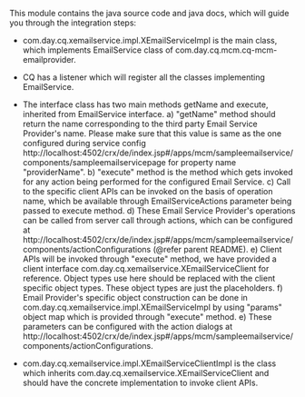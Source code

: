 This module contains the java source code and java docs, which will guide you through the integration steps:

- com.day.cq.xemailservice.impl.XEmailServiceImpl is the main class, which implements EmailService class of com.day.cq.mcm.cq-mcm-emailprovider.
- CQ has a listener which will register all the classes implementing EmailService.
- The interface class has two main methods getName and execute, inherited from EmailService interface.
  a) "getName" method should return the name corresponding to the third party Email Service Provider's name. Please make sure that this value is same as the one configured 
during service config http://localhost:4502/crx/de/index.jsp#/apps/mcm/sampleemailservice/components/sampleemailservicepage for property name "providerName".
	b) "execute" method is the method which gets invoked for any action being performed for the configured Email Service.
	c) Call to the specific client APIs can be invoked on the basis of operation name, which be available through EmailServiceActions parameter being passed to execute method.
    d) These Email Service Provider's operations can be called from server call through actions, which can be configured at http://localhost:4502/crx/de/index.jsp#/apps/mcm/sampleemailservice/components/actionConfigurations (@refer parent README).
	e) Client APIs will be invoked through "execute" method, we have provided a client interface com.day.cq.xemailservice.XEmailServiceClient for reference. Object types
	use here should be replaced with  the client specific object types. These object types are just the placeholders.
	f) Email Provider's specific object construction can be done in com.day.cq.xemailservice.impl.XEmailServiceImpl by using "params" object map which is provided through "execute" method.
	e) These parameters can be configured with the action dialogs at http://localhost:4502/crx/de/index.jsp#/apps/mcm/sampleemailservice/components/actionConfigurations.
	
- com.day.cq.xemailservice.impl.XEmailServiceClientImpl is the class which inherits com.day.cq.xemailservice.XEmailServiceClient and should have the concrete implementation
to invoke client APIs.
